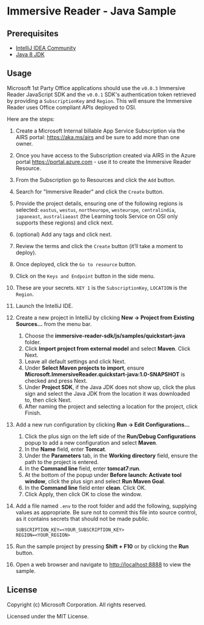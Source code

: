 # Immersive Reader - Java Sample

## Prerequisites

* [IntelliJ IDEA Community](https://www.jetbrains.com/idea/download)
* [Java 8 JDK](https://www.oracle.com/technetwork/java/javase/downloads/jdk8-downloads-2133151.html)

## Usage

Microsoft 1st Party Office applications should use the `v0.0.3` Immersive Reader JavaScript SDK and the `v0.0.1` SDK's authentication token retrieved by providing a `SubscriptionKey` and `Region`. This will ensure the Immersive Reader uses Office compliant APIs deployed to OSI.

Here are the steps:

1. Create a Microsoft Internal billable App Service Subscription via the AIRS portal: https://aka.ms/airs and be sure to add more than one owner.
1. Once you have access to the Subscription created via AIRS in the Azure portal https://portal.azure.com - use it to create the Immersive Reader Resource.
1. From the Subscription go to Resources and click the `Add` button.
1. Search for "Immersive Reader" and click the `Create` button.
1. Provide the project details, ensuring one of the following regions is selected: `eastus`, `westus`, `northeurope`, `westeurope`, `centralindia`, `japaneast`, `australiaeast` (the Learning tools Service on OSI only supports these regions) and click next.
1. (optional) Add any tags and click next.
1. Review the terms and click the `Create` button (it’ll take a moment to deploy).
1. Once deployed, click the `Go to resource` button.
1. Click on the `Keys and Endpoint` button in the side menu.
1. These are your secrets. `KEY 1` is the `SubscriptionKey`, `LOCATION` is the `Region`.
1. Launch the IntelliJ IDE.
1. Create a new project in IntelliJ by clicking **New -> Project from Existing Sources...** from the menu bar.
    1. Choose the **immersive-reader-sdk/js/samples/quickstart-java** folder.
    1. Click **Import project from external model** and select **Maven**. Click Next.
    1. Leave all default settings and click Next.
    1. Under **Select Maven projects to import**, ensure **Microsoft.ImmersiveReader.quickstart-java:1.0-SNAPSHOT** is checked and press Next.
    1. Under **Project SDK**, if the Java JDK does not show up, click the plus sign and select the Java JDK from the location it was downloaded to, then click Next.
    1. After naming the project and selecting a location for the project, click Finish.

1. Add a new run configuration by clicking **Run -> Edit Configurations...**
    1. Click the plus sign on the left side of the **Run/Debug Configurations** popup to add a new configuration and select **Maven**.
    1. In the **Name** field, enter **Tomcat**.
    1. Under the **Parameters** tab, in the **Working directory** field, ensure the path to the project is entered.
    1. In the **Command line** field, enter **tomcat7:run**.
    1. At the bottom of the popup under **Before launch: Activate tool window**, click the plus sign and select **Run Maven Goal**.
    1. In the **Command line** field enter **clean**. Click OK.
    1. Click Apply, then click OK to close the window.

1. Add a file named `.env` to the root folder and add the following, supplying values as appropriate. Be sure not to commit this file into source control, as it contains secrets that should not be made public.

    ```text
    SUBSCRIPTION_KEY=<YOUR_SUBSCRIPTION_KEY>
    REGION=<YOUR_REGION>
    ```

1. Run the sample project by pressing **Shift + F10** or by clicking the **Run** button.

1. Open a web browser and navigate to [http://localhost:8888](http://localhost:8888) to view the sample.

## License

Copyright (c) Microsoft Corporation. All rights reserved.

Licensed under the MIT License.

